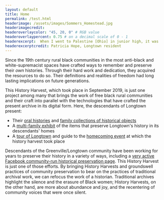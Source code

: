 ```yaml
---
layout: default
title: Home
permalink: /test.html
headerimage: /assets/images/Sommers_Homestead.jpg
headerimagecredit: 
headeroverlaycolor: "45, 20, 0" # RGB value
headeroverlaypercent: 0.75 # on a decimal scale of 0 - 1
headerexcerpt:  When I went to Palestine [Ohio] in junior high, it was so prejudiced, and then you know we’re free here, at home. This is home. This is safety. This is free.... No matter where you go, how old you are, when you go home, you’re home. That’s here. That’s Longtown.
headerexcerptcredit: Patricia Hope, Longtown resident
---
```


Since the 19th century rural black communities in the most anti-black and white-supremacist spaces have crafted ways to remember and preserve their *own* histories. Through their hard work and dedication, they acquired the resources to do so. Their definitions and realities of freedom had long lasting implications on future generations. 

This History Harvest, which took place in September 2019, is just one project among many that brings the work of free black rural communities and their craft into parallel with the technologies that have crafted the present archive in its digital form. Here, the descendants of Longtown present:

- Their [oral histories](/descendants) and [family collections of historical objects](/descendants)
- A [multi-family exhibit](/items) of the items that preserve Longtown's history in its descendants' homes
- A [tour of Longtown](/event) and guide to the [homecoming event](/event) at which the history harvest took place

Descendants of the Greenville/Longtown community have been working for years to preserve their history in a variety of ways, including a [very active Facebook community-run historical preservation page](https://www.facebook.com/Remembering-Freedom-James-Clemens-and-the-Longtown-Settlement-170627093017850/). This History Harvest is just one of those efforts. By bringing History Harvests and groundswell practices of community preservation to bear on the practices of traditional archival work, we can refocus the work of a historian. Traditional archives highlight the silence and the erasure of Black women; History Harvests, on the other hand, are more about abundance and joy, and the recentering of community voices that were once silent.
